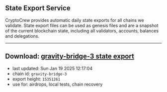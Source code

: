 ## State Export Service
CryptoCrew provides automatic daily state exports for all chains we validate. State export files can be used as genesis files and are a snapshot of the current blockchain state, including all validators, accounts, balances and delegations.

---
**Download: [gravity-bridge-3 state export](https://dl-eu2.ccvalidators.com/SERVICE/gravitybridge/gravity-bridge-3_export_15351261.json)**
---

- last updated: Sun Jan 19 2025 12:17:04
- chain id: `gravity-bridge-3`
- export height: `15351261`
- use for: airdrops, local tests, chain recovery
